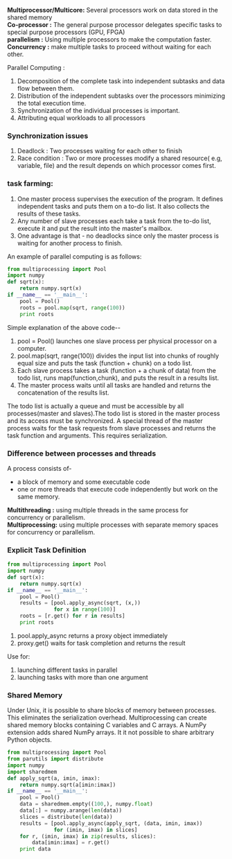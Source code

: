 **Multiprocessor/Multicore:** Several processors work on data stored in the shared memory<br>
**Co-processor :** The general purpose processor delegates specific tasks to special purpose processors (GPU, FPGA)<br>
**parallelism :** Using multiple processors to make the computation faster.<br>
**Concurrency :** make multiple tasks to proceed without waiting for each other.<br>

Parallel Computing : 
1. Decomposition of the complete task into independent subtasks and data flow between them.
2. Distribution of the independent subtasks over the processors minimizing the total execution time.
3. Synchronization of the individual processes is important.
4. Attributing equal workloads to all processors

### Synchronization issues
1. Deadlock : Two processes waiting for each other to finish
2. Race condition : Two or more processes modify a shared resource( e.g, variable, file) and the result depends on which processor comes first. 

### task farming:
1. One master process supervises the execution of the program. It defines independent tasks and puts them on a to-do list. It also collects the results of these tasks.
2. Any number of slave processes each take a task from the to-do list, execute it and put the result into the master's mailbox. 
3. One advantage is that - no deadlocks since only the master process is waiting for another process to finish.

An example of parallel computing is as follows:<br>
```python
from multiprocessing import Pool
import numpy
def sqrt(x):
    return numpy.sqrt(x)
if __name__ == '__main__':
    pool = Pool()
    roots = pool.map(sqrt, range(100))
    print roots

```
Simple explanation of the above code--<br>
1. pool = Pool() launches one slave process per physical processor on a computer.
2. pool.map(sqrt, range(100)) divides the input list into chunks of roughly equal size and puts the task (function + chunk) on a todo list.
3. Each slave process takes a task (function + a chunk of data) from the todo list, runs map(function,chunk), and puts the result in a results list.
4. The master process waits until all tasks are handled and returns the concatenation of the results list.<br>

The todo list is actually a queue and must be accessible by all processes(master and slaves).The todo list is stored in the master process and its access must be synchronized. A special thread of the master process waits for the task requests from slave processes and returns the task function and arguments. This requires serialization.

### Difference between processes and threads 
A process consists of-
- a block of memory and some executable code
- one or more threads that execute code independently but work on the same memory. 

**Multithreading :** using multiple threads in the same process for concurrency or parallelism.<br>
**Multiprocessing:** using multiple processes with separate memory spaces for concurrency or parallelism.<br>

### Explicit Task Definition
```python
from multiprocessing import Pool
import numpy
def sqrt(x):
    return numpy.sqrt(x)
if __name__ == '__main__':
    pool = Pool()
    results = [pool.apply_async(sqrt, (x,))
               for x in range(100)]
    roots = [r.get() for r in results]
    print roots
```
1. pool.apply_async returns a proxy object immediately<br>
2. proxy.get() waits for task completion and returns the result<br>

Use for:
1. launching different tasks in parallel<br>
2. launching tasks with more than one argument<br>

### Shared Memory
Under Unix, it is possible to share blocks of memory between processes. This eliminates the serialization overhead. Multiprocessing can create shared memory blocks containing C variables and C arrays. A NumPy extension adds shared NumPy arrays. It it not possible to share arbitrary Python objects.

```python
from multiprocessing import Pool
from parutils import distribute
import numpy
import sharedmem
def apply_sqrt(a, imin, imax):
    return numpy.sqrt(a[imin:imax])
if __name__ == '__main__':
    pool = Pool()
    data = sharedmem.empty((100,), numpy.float)
    data[:] = numpy.arange(len(data))
    slices = distribute(len(data))
    results = [pool.apply_async(apply_sqrt, (data, imin, imax))
               for (imin, imax) in slices]
    for r, (imin, imax) in zip(results, slices):
        data[imin:imax] = r.get()
    print data

```
